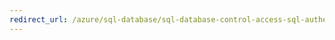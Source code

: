 ```yaml
---
redirect_url: /azure/sql-database/sql-database-control-access-sql-authentication-get-started.md
--- 
```

